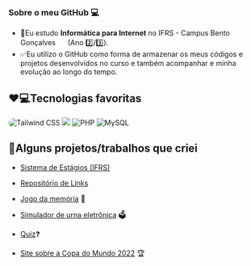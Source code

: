 ### Sobre o meu GitHub 💻

 - 📖Eu estudo **Informática para Internet** no IFRS - Campus Bento Gonçalves <img style="height:1rem" src="https://ifrs.edu.br/bento/wp-content/themes/ifrs-portal-theme/favicons/android-chrome-192x192.png"/> (Ano 2️⃣/3️⃣).
 - ✅Eu utilizo o GitHub como forma de armazenar os meus códigos e projetos desenvolvidos no curso e também acompanhar e minha evolução ao longo do tempo.

## ❤️💻Tecnologias favoritas
<div>
  <img style="border-radius:1rem;" alt="Tailwind CSS" src="https://img.shields.io/badge/Tailwind_CSS-38B2AC?style=for-the-badge&logo=tailwind-css&logoColor=white">
  <img lt="Javascript" src="https://camo.githubusercontent.com/9d07c04bdd98c662d5df9d4e1cc1de8446ffeaebca330feb161f1fb8e1188204/68747470733a2f2f696d672e736869656c64732e696f2f62616467652f4a6176615363726970742d4637444631453f7374796c653d666f722d7468652d6261646765266c6f676f3d6a617661736372697074266c6f676f436f6c6f723d626c61636b">
  <img alt="PHP" src="https://img.shields.io/badge/PHP-777BB4?style=for-the-badge&logo=php&logoColor=white&borderRadius">
  <img alt="MySQL" src="https://img.shields.io/badge/MySQL-00758F?style=for-the-badge&logo=mysql&logoColor=white&borderRadius">
</div>
 
## 🧠Alguns projetos/trabalhos que criei
-  [Sistema de Estágios (IFRS)](https://github.com/LucasAntunes06/trabalho_estagios)
-  [Repositório de Links](https://github.com/LucasAntunes06/pw2/tree/main/semestre_2/08%20-%20Agosto/trabalho_3)
  
- [Jogo da memória](https://lucasantunes06.github.io/jogo-da-memoria) 🧠
     
- [Simulador de urna eletrônica](https://github.com/LucasAntunes06/Urna-Eletronica) 🗳️
    
 - [Quiz](https://github.com/LucasAntunes06/php/tree/main/Aulas/Dezembro/Trabalho%20Quiz)❓
    
 - [Site sobre a Copa do Mundo 2022](https://lucasantunes06.github.io/site-da-copa-2022) 🏆
